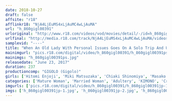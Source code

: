 ```yaml
---
date: 2018-10-27
draft: false
affsite: "r18"
afflinkr18: "NjA4LjEuMS4xLjAuMC4wLjAuMA"
url: "h_860gigl00391"
urloriginal: "http://www.r18.com/videos/vod/movies/detail/-/id=h_860gigl00391"
urlfinal: "http://media.r18.com/track/NjA4LjEuMS4xLjAuMC4wLjAuMA/videos/vod/movies/detail/-/id=h_860gigl00391"
samplevid: "----"
title: "When An Old Lady With Personal Issues Goes On A Solo Trip And Unexpectedly Meets A Stranger And His Erection, She Finds Herself Unable To Control Her Lust And Lets Him Fuck Her 2"
mainimgurl: "pics.r18.com/digital/video/h_860gigl00391/h_860gigl00391ps.jpg"
mainimgs: "h_860gigl00391ps.jpg"
releasedate: "June 23, 2017"
duration: 237
productioncomp: "GIGOLO (Gigolo)"
girls: ['Hitomi Enjoji', 'Miki Matsuzaka', 'Chiaki Shinomiya', 'Masako Uemura', 'Ryoko Omori', 'Emiko Nara']
categories: ['Mature Woman', 'Married Woman', 'Adultery', 'KIMONO', 'Creampie', 'Over 4 Hours', 'Hi-Def']
imgurls: ['pics.r18.com/digital/video/h_860gigl00391/h_860gigl00391jp-1.jpg', 'pics.r18.com/digital/video/h_860gigl00391/h_860gigl00391jp-2.jpg', 'pics.r18.com/digital/video/h_860gigl00391/h_860gigl00391jp-3.jpg', 'pics.r18.com/digital/video/h_860gigl00391/h_860gigl00391jp-4.jpg', 'pics.r18.com/digital/video/h_860gigl00391/h_860gigl00391jp-5.jpg', 'pics.r18.com/digital/video/h_860gigl00391/h_860gigl00391jp-6.jpg', 'pics.r18.com/digital/video/h_860gigl00391/h_860gigl00391jp-7.jpg', 'pics.r18.com/digital/video/h_860gigl00391/h_860gigl00391jp-8.jpg', 'pics.r18.com/digital/video/h_860gigl00391/h_860gigl00391jp-9.jpg', 'pics.r18.com/digital/video/h_860gigl00391/h_860gigl00391jp-10.jpg', 'pics.r18.com/digital/video/h_860gigl00391/h_860gigl00391jp-11.jpg', 'pics.r18.com/digital/video/h_860gigl00391/h_860gigl00391jp-12.jpg', 'pics.r18.com/digital/video/h_860gigl00391/h_860gigl00391jp-13.jpg', 'pics.r18.com/digital/video/h_860gigl00391/h_860gigl00391jp-14.jpg', 'pics.r18.com/digital/video/h_860gigl00391/h_860gigl00391jp-15.jpg', 'pics.r18.com/digital/video/h_860gigl00391/h_860gigl00391jp-16.jpg', 'pics.r18.com/digital/video/h_860gigl00391/h_860gigl00391jp-17.jpg', 'pics.r18.com/digital/video/h_860gigl00391/h_860gigl00391jp-18.jpg', 'pics.r18.com/digital/video/h_860gigl00391/h_860gigl00391jp-19.jpg', 'pics.r18.com/digital/video/h_860gigl00391/h_860gigl00391jp-20.jpg']
imgs: ['h_860gigl00391jp-1.jpg', 'h_860gigl00391jp-2.jpg', 'h_860gigl00391jp-3.jpg', 'h_860gigl00391jp-4.jpg', 'h_860gigl00391jp-5.jpg', 'h_860gigl00391jp-6.jpg', 'h_860gigl00391jp-7.jpg', 'h_860gigl00391jp-8.jpg', 'h_860gigl00391jp-9.jpg', 'h_860gigl00391jp-10.jpg', 'h_860gigl00391jp-11.jpg', 'h_860gigl00391jp-12.jpg', 'h_860gigl00391jp-13.jpg', 'h_860gigl00391jp-14.jpg', 'h_860gigl00391jp-15.jpg', 'h_860gigl00391jp-16.jpg', 'h_860gigl00391jp-17.jpg', 'h_860gigl00391jp-18.jpg', 'h_860gigl00391jp-19.jpg', 'h_860gigl00391jp-20.jpg']
---
```

